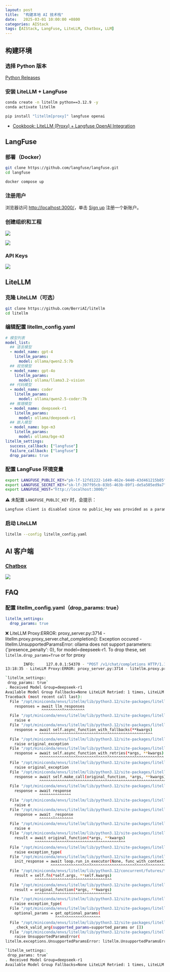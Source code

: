 ```yaml
---
layout: post
title:  "构建本地 AI 技术栈"
date:   2025-03-01 10:00:00 +0800
categories: AIStack
tags: [AIStack, LangFuse, LiteLLM, Chatbox, LLM]
---
```


## 构建环境

### 选择 Python 版本

[Python Releases](https://www.python.org/downloads/)

### 安装 LiteLLM + LangFuse

```bash
conda create -n litellm python==3.12.9 -y
conda activate litellm                     

pip install "litellm[proxy]" langfuse openai
```

- [Cookbook: LiteLLM (Proxy) + Langfuse OpenAI Integration](https://langfuse.com/guides/cookbook/integration_litellm_proxy)


## LangFuse

### 部署（Docker）

```bash
git clone https://github.com/langfuse/langfuse.git
cd langfuse

docker compose up
```
### 注册用户

浏览器访问 [http://localhost:3000/](http://localhost:3000/)，单击 [Sign up](http://localhost:3000/auth/sign-up) 注册一个新账户。

### 创建组织和工程

![](/images/2025/1/New-Organization.png)

![](/images/2025/1/Project-Settings.png)

### API Keys

![](/images/2025/1/API-Keys.png)


## LiteLLM

### 克隆 LiteLLM（可选）
```bash
git clone https://github.com/BerriAI/litellm
cd litellm
```

### 编辑配置 litellm_config.yaml

```yaml
# 模型列表
model_list:
  ## 语言模型
  - model_name: gpt-4
    litellm_params:
      model: ollama/qwen2.5:7b
  ## 视觉模型
  - model_name: gpt-4o
    litellm_params:
      model: ollama/llama3.2-vision
  ## 代码模型
  - model_name: coder
    litellm_params:
      model: ollama/qwen2.5-coder:7b
  ## 推理模型
  - model_name: deepseek-r1
    litellm_params:
      model: ollama/deepseek-r1
  ## 嵌入模型
  - model_name: bge-m3
    litellm_params:
      model: ollama/bge-m3
litellm_settings:
  success_callback: ["langfuse"]
  failure_callback: ["langfuse"]
  drop_params: true
```

### 配置 LangFuse 环境变量 

```bash
export LANGFUSE_PUBLIC_KEY="pk-lf-12fd1222-1d49-462e-9440-43d461215b85"
export LANGFUSE_SECRET_KEY="sk-lf-397f95cb-83b5-463b-89f1-de5a505ed9a7"
export LANGFUSE_HOST="http://localhost:3000/"
```

⚠️ 未配置 `LANGFUSE_PUBLIC_KEY` 时，会提示：

```bash
Langfuse client is disabled since no public_key was provided as a parameter or environment variable 'LANGFUSE_PUBLIC_KEY'. See our docs: https://langfuse.com/docs/sdk/python/low-level-sdk#initialize-client
```

### 启动 LiteLLM

```bash
litellm --config litellm_config.yaml
```


## AI 客户端

### [Chatbox](https://chatboxai.app/zh)

![](/images/2025/1/Chatbox-Setting.png)


## FAQ

### 配置 litellm_config.yaml（drop_params: true）

```yaml
litellm_settings:
  drop_params: true
```

❌ LiteLLM Proxy:ERROR: proxy_server.py:3714 - litellm.proxy.proxy_server.chat_completion(): Exception occured - litellm.UnsupportedParamsError: ollama does not support parameters: {'presence_penalty': 0}, for model=deepseek-r1. To drop these, set `litellm.drop_params=True` or for proxy

```bash
		INFO:     127.0.0.1:54370 - "POST /v1/chat/completions HTTP/1.1" 200 OK
13:18:35 - LiteLLM Proxy:ERROR: proxy_server.py:3714 - litellm.proxy.proxy_server.chat_completion(): Exception occured - litellm.UnsupportedParamsError: ollama does not support parameters: {'presence_penalty': 0}, for model=deepseek-r1. To drop these, set `litellm.drop_params=True` or for proxy:

`litellm_settings:
 drop_params: true`
. Received Model Group=deepseek-r1
Available Model Group Fallbacks=None LiteLLM Retried: 1 times, LiteLLM Max Retries: 2
Traceback (most recent call last):
  File "/opt/miniconda/envs/litellm/lib/python3.12/site-packages/litellm/proxy/proxy_server.py", line 3601, in chat_completion
    responses = await llm_responses
                ^^^^^^^^^^^^^^^^^^^
  File "/opt/miniconda/envs/litellm/lib/python3.12/site-packages/litellm/router.py", line 907, in acompletion
    raise e
  File "/opt/miniconda/envs/litellm/lib/python3.12/site-packages/litellm/router.py", line 883, in acompletion
    response = await self.async_function_with_fallbacks(**kwargs)
               ^^^^^^^^^^^^^^^^^^^^^^^^^^^^^^^^^^^^^^^^^^^^^^^^^^
  File "/opt/miniconda/envs/litellm/lib/python3.12/site-packages/litellm/router.py", line 3079, in async_function_with_fallbacks
    raise original_exception
  File "/opt/miniconda/envs/litellm/lib/python3.12/site-packages/litellm/router.py", line 2893, in async_function_with_fallbacks
    response = await self.async_function_with_retries(*args, **kwargs)
               ^^^^^^^^^^^^^^^^^^^^^^^^^^^^^^^^^^^^^^^^^^^^^^^^^^^^^^^
  File "/opt/miniconda/envs/litellm/lib/python3.12/site-packages/litellm/router.py", line 3269, in async_function_with_retries
    raise original_exception
  File "/opt/miniconda/envs/litellm/lib/python3.12/site-packages/litellm/router.py", line 3162, in async_function_with_retries
    response = await self.make_call(original_function, *args, **kwargs)
               ^^^^^^^^^^^^^^^^^^^^^^^^^^^^^^^^^^^^^^^^^^^^^^^^^^^^^^^^
  File "/opt/miniconda/envs/litellm/lib/python3.12/site-packages/litellm/router.py", line 3278, in make_call
    response = await response
               ^^^^^^^^^^^^^^
  File "/opt/miniconda/envs/litellm/lib/python3.12/site-packages/litellm/router.py", line 1045, in _acompletion
    raise e
  File "/opt/miniconda/envs/litellm/lib/python3.12/site-packages/litellm/router.py", line 1004, in _acompletion
    response = await _response
               ^^^^^^^^^^^^^^^
  File "/opt/miniconda/envs/litellm/lib/python3.12/site-packages/litellm/utils.py", line 1397, in wrapper_async
    raise e
  File "/opt/miniconda/envs/litellm/lib/python3.12/site-packages/litellm/utils.py", line 1256, in wrapper_async
    result = await original_function(*args, **kwargs)
             ^^^^^^^^^^^^^^^^^^^^^^^^^^^^^^^^^^^^^^^^
  File "/opt/miniconda/envs/litellm/lib/python3.12/site-packages/litellm/main.py", line 489, in acompletion
    raise exception_type(
  File "/opt/miniconda/envs/litellm/lib/python3.12/site-packages/litellm/main.py", line 462, in acompletion
    init_response = await loop.run_in_executor(None, func_with_context)
                    ^^^^^^^^^^^^^^^^^^^^^^^^^^^^^^^^^^^^^^^^^^^^^^^^^^^
  File "/opt/miniconda/envs/litellm/lib/python3.12/concurrent/futures/thread.py", line 59, in run
    result = self.fn(*self.args, **self.kwargs)
             ^^^^^^^^^^^^^^^^^^^^^^^^^^^^^^^^^^
  File "/opt/miniconda/envs/litellm/lib/python3.12/site-packages/litellm/utils.py", line 931, in wrapper
    result = original_function(*args, **kwargs)
             ^^^^^^^^^^^^^^^^^^^^^^^^^^^^^^^^^^
  File "/opt/miniconda/envs/litellm/lib/python3.12/site-packages/litellm/main.py", line 3090, in completion
    raise exception_type(
  File "/opt/miniconda/envs/litellm/lib/python3.12/site-packages/litellm/main.py", line 1081, in completion
    optional_params = get_optional_params(
                      ^^^^^^^^^^^^^^^^^^^^
  File "/opt/miniconda/envs/litellm/lib/python3.12/site-packages/litellm/utils.py", line 2997, in get_optional_params
    _check_valid_arg(supported_params=supported_params or [])
  File "/opt/miniconda/envs/litellm/lib/python3.12/site-packages/litellm/utils.py", line 2985, in _check_valid_arg
    raise UnsupportedParamsError(
litellm.exceptions.UnsupportedParamsError: litellm.UnsupportedParamsError: ollama does not support parameters: {'presence_penalty': 0}, for model=deepseek-r1. To drop these, set `litellm.drop_params=True` or for proxy:

`litellm_settings:
 drop_params: true`
. Received Model Group=deepseek-r1
Available Model Group Fallbacks=None LiteLLM Retried: 1 times, LiteLLM Max Retries: 2
```
